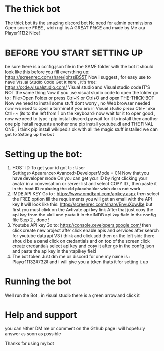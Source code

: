 # The thick bot
 The thick bot its the amazing discord bot
 No need for admin permissions
 Open source
 FREE , wich ngl its A GREAT PRICE
 and made by Me aka Player11132
 Nice!
# BEFORE YOU START SETTING UP
 be sure there is a config.json file in the SAME folder with the bot
 it should look like this before you fill everything up:
 https://screenrec.com/share/lphzsiBS5T
 Now i suggest , for easy use to have Visual Studio Code 
 Get it here , it's free: https://code.visualstudio.com/
 Visual studio and Visual studio code IT'S NOT the same thing
 Now if you use visual studio code to open the folder go to :
 File>Open Folder or press Ctrl+K or Ctrl+O
 and open THE-THICK-BOT 
 Now we need to install some stuff 
 dont worry , no Web browser needed
 now we need to open a terminal
 if you are in Visual studio press Ctrl+` aka Ctrl+~ (its to the left from 1 on the keyboard)
 now wait for it to open
 good , now we need to type :
 pip install discord.py
 wait for it to install
 then another one
 pip install requests
 another one
 pip install youtube_dl
 and THE FINAL ONE , i think
 pip install wikipedia
 ok with all the magic stuff installed
 we can get to Setting up the bot
# Setting up the bot:
 1. HOST ID
 To get your id got to : User Settings>Apearance>Avanced>DeveloperMode = ON
 Now that you have developer mode On you can get your ID by right clicking your avatar in a conversation or server list and select COPY ID , then paste it in the host ID
 replacing the old placeholder wich does not work
 2. IMDB API KEY
 Go to :
 https://www.omdbapi.com/apikey.aspx
 then select the FREE option
 fill the requiements
 you will get an email with the API key 
 It will look like this:
 https://screenrec.com/share/EnvuXowJke
 but first you must click on the Activate api key link
 After that just copy the api key from the Mail and paste it in
 the IMDB api key field in the config file
 Step 2 , done !
 3. Youtube API key
 Go to:
 https://console.developers.google.com/
 then click create new project
 after click enable apis and services
 after search for youtube data api V3 i think 
 and click add
 then on the left side there should be a panel
 click on credantials 
 and on top of the screen click create credantials 
 select api key and copy it
 after go in the config.json and paste the api key in the
 ytapikey field
 4. The bot token 
 Just dm me on discord for one
 my name is : Player11132#7328
 and i will give you a token
 thats it for setting it up

 # Running the bot
 Well run the Bot , in visual studio
 there is a green arrow and click it

 # Help and support
 you can either DM me or
 comment on the Github page 
 i will hopefully answer as soon as possible
 
 Thanks for using my bot
 

